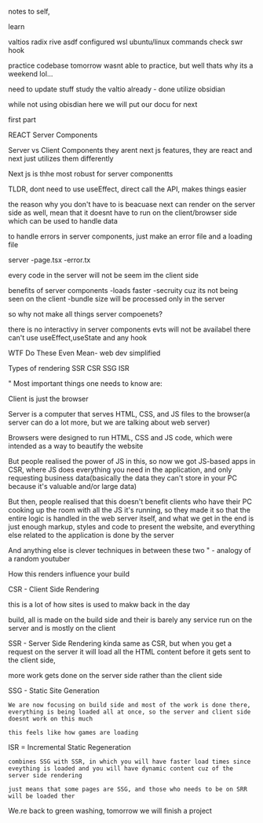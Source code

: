 notes to self, 

learn

valtios
radix
rive
asdf
configured wsl
ubuntu/linux commands check
swr hook


practice codebase tomorrow
wasnt able to practice, but well thats why its a weekend lol...

need to update stuff
study the valtio already - done
utilize obsidian


while not using obisdian here we will put our docu for next


first part 

REACT Server Components 


Server vs Client Components
they arent next js features, they are react and next just utilizes them differently 

Next js is thhe most robust for server componentts 

TLDR, dont need to use useEffect, direct call the API, makes things easier

the reason why you don't have to is beacuase next can render on the server side as well, mean that it doesnt have to run on the client/browser side which can be used to handle data


to handle errors in server components, just make an error file and a loading file 


server 
        -page.tsx
        -error.tx

every code in the server will not be seem im the client side 

benefits of server components
 -loads faster
 -secruity cuz its not being seen on the client 
 -bundle size will be processed only in the server


 so why not make all things server compoenets?

 there is no interactivy in server components
 evts will not be availabel there
 can't use useEffect,useState and any hook


WTF Do These Even Mean- web dev simplified


Types of rendering 
SSR 
CSR
SSG
ISR



"
Most important things one needs to know are:

Client is just the browser

Server is a computer that serves HTML, CSS, and JS files to the browser(a server can do a lot more, but we are talking about web server)

Browsers were designed to run HTML, CSS and JS code, which were intended as a way to beautify the website

But people realised the power of JS in this, so now we got JS-based apps in CSR, where JS does everything you need in the application, and only requesting business data(basically the data they can't store in your PC because it's valuable and/or large data)

But then, people realised that this doesn't benefit clients who have their PC cooking up the room with all the JS it's running, so they made it so that the entire logic is handled in the web server itself, and what we get in the end is just enough markup, styles and code to present the website, and everything else related to the application is done by the server

And anything else is clever techniques in between these two
"  - analogy of a random youtuber


How this renders influence your build 


CSR - Client  Side Rendering

 this is a lot of how sites is used to makw back in the day

 build, all is made on the build side and their is barely any service run on the server and is mostly on the client

SSR - Server Side Rendering
  kinda same as CSR, but when you get a request on the server it will load all the HTML content before it gets sent to the client side, 
  
  more work gets done on the server side rather than the client side

SSG - Static Site Generation

    We are now focusing on build side and most of the work is done there, everything is being loaded all at once, so the server and client side doesnt work on this much

    this feels like how games are loading


ISR = Incremental Static Regeneration

    combines SSG with SSR, in which you will have faster load times since eveything is loaded and you will have dynamic content cuz of the server side rendering

    just means that some pages are SSG, and those who needs to be on SRR will be loaded ther


We.re back to green washing, tomorrow we will finish a project
